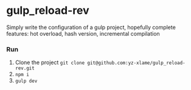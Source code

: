 # gulp_reload-rev
Simply write the configuration of a gulp project, hopefully complete features: hot overload, hash version, incremental compilation


### Run
1. Clone the project `git clone git@github.com:yz-xlame/gulp_reload-rev.git`
2. `npm i`
3. `gulp dev`

